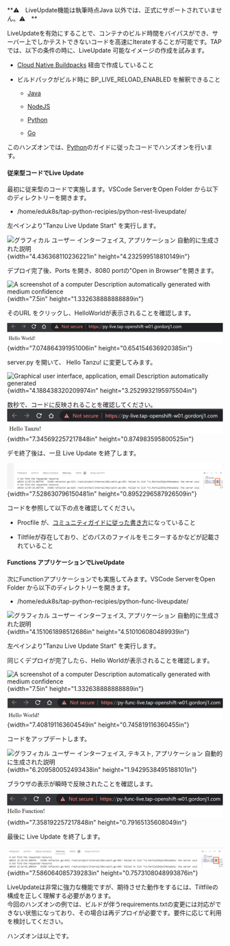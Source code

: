 **⚠️　LiveUpdate機能は執筆時点Java
以外では、正式にサポートされていません。⚠️　**

LiveUpdateを有効にすることで、コンテナのビルド時間をバイパスができ、サーバー上でしかテストできないコードを高速にIterateすることが可能です。TAP
では、以下の条件の時に、LiveUpdate 可能なイメージの作成を試みます。

-   [Cloud Native Buildpacks](https://buildpacks.io/)
    経由で作成していること

-   ビルドパックがビルド時に BP_LIVE_RELOAD_ENABLED を解釈できること

    -   [Java](https://paketo.io/docs/howto/java/#enable-process-reloading)

    -   [NodeJS](https://paketo.io/docs/howto/nodejs/#enable-process-reloading)

    -   [Python](https://paketo.io/docs/howto/python/#enable-process-reloading)

    -   [Go](https://paketo.io/docs/howto/go/#using-bp_live_reload_enabled)

このハンズオンでは、[Python](https://paketo.io/docs/howto/python/#enable-process-reloading)のガイドに従ったコードでハンズオンを行います。

#### 従来型コードでLive Update

最初に従来型のコードで実施します。VSCode ServerをOpen Folder
から以下のディレクトリーを開きます。

-   /home/eduk8s/tap-python-recipies/python-rest-liveupdate/

左ペインより"Tanzu Live Update Start" を実行します。

![グラフィカル ユーザー インターフェイス, アプリケーション
自動的に生成された説明](../media/image59.png){width="4.436368110236221in"
height="4.232599518810149in"}

デプロイ完了後、Ports を開き、8080 portの"Open in Browser"を開きます。

![A screenshot of a computer Description automatically generated with
medium confidence](../media/image60.png){width="7.5in"
height="1.332638888888889in"}

そのURL をクリックし、HelloWorldが表示されることを確認します。

![](../media/image61.png){width="7.074864391951006in"
height="0.654154636920385in"}

server.py を開いて、 Hello Tanzu! に変更してみます。

![Graphical user interface, application, email Description automatically
generated](../media/image62.png){width="4.188438320209974in"
height="3.2529932195975504in"}

数秒で、コードに反映されることを確認してください。\
![](../media/image63.png){width="7.345692257217848in"
height="0.874983595800525in"}

デモ終了後は、一旦 Live Update を終了します。

![](../media/image64.png){width="7.528630796150481in"
height="0.8952296587926509in"}

コードを参照して以下の点を確認してください。

-   Procfile
    が、[コミュニティガイドに従った書き方](https://paketo.io/docs/howto/python/#setting-a-reloadable-start-command)になっていること

-   Tiltfileが存在しており、どのパスのファイルをモニターするかなどが記載されていること

#### Functions アプリケーションでLiveUpdate

次にFunctionアプリケーションでも実施してみます。VSCode ServerをOpen
Folder から以下のディレクトリーを開きます。

-   /home/eduk8s/tap-python-recipies/python-func-liveupdate/

![グラフィカル ユーザー インターフェイス, アプリケーション
自動的に生成された説明](../media/image65.png){width="4.151061898512686in"
height="4.510106080489939in"}

左ペインより"Tanzu Live Update Start" を実行します。

同じくデプロイが完了したら、Hello Worldが表示されることを確認します。

![A screenshot of a computer Description automatically generated with
medium confidence](../media/image60.png){width="7.5in"
height="1.332638888888889in"}

![](../media/image66.png){width="7.408191163604549in"
height="0.745819116360455in"}

コードをアップデートします。

![グラフィカル ユーザー インターフェイス, テキスト, アプリケーション
自動的に生成された説明](../media/image67.png){width="6.209580052493438in"
height="1.9429538495188101in"}

ブラウザの表示が瞬時で反映されたことを確認します。

![](../media/image68.png){width="7.358192257217848in"
height="0.79165135608049in"}

最後に Live Update を終了します。

![](../media/image69.png){width="7.586064085739283in"
height="0.7573108048993876in"}

LiveUpdateは非常に強力な機能ですが、期待させた動作をするには、Tiltfileの構成を正しく理解する必要があります。\
今回のハンズオンの例では、ビルドが伴うrequirements.txtの変更には対応ができない状態になっており、その場合は再デプロイが必要です。要件に応じて利用を検討してください。

ハンズオンは以上です。
